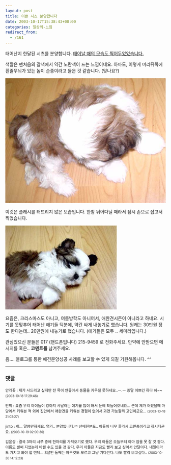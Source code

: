 ```yaml
---
layout: post
title: 이쁜 시츠 분양합니다
date: 2003-10-17T15:38:43+00:00
categories: 일상의-느낌
redirect_from:
  - /161
---
```


태어난지 한달된 시츠를 분양합니다. <a href="http://jinto.pe.kr/100" target="bb">태어날 때의 모습도 찍어두었었습니다.</a>

색깔은 맨처음의 갈색에서 약간 노란색이 드는 느낌이네요. 아마도, 이렇게 머리뒤쪽에 흰줄무늬가 있는 놈이 순종이라고 들은 것 같습니다. (맞나요?)

![ ](/assets/media/logs_archives_DSC02207.JPG)

이것은 플래시를 터뜨리지 않은 모습입니다. 한참 뛰어다닐 때라서 잠시 손으로 잡고서 찍었습니다.

![ ](/assets/media/photo_DSC02210.jpg)

요즘은, 크리스마스도 아니고, 여름방학도 아니어서, 애완견시즌이 아니라고 하네요. 시기를 못맞추어 태어난 애기들 덕분에, 약간 싸게 내놓기로 했습니다. 원래는 30만원 정도 한다는데.. 20만원에 내놓기로 했습니다. (애기들은 모두 .. 세마리입니다.)

관심있으신 분들은 017 (핸드폰입니다) 215-9459 로 전화주세요. 만약에 안받으면 메시지를 혹은.. <b>코멘트를</b> 남겨주세요.

음.... 블로그를 통한 애견분양성공 사례를 보고할 수 있게 되길 기원해봅니다. ^^

* * *

### 댓글



<!--- cmt:342 --->
<!--- mail: --->
<!--- parent:0 --->

<small class=comment>안개꽃 : 제가 사드리고 싶지만 전 목이 안좋아서 동물을 키우질 못하네요..ㅡ.ㅡ 증말 이쁘긴 하다 헤~~ <small>(2003-10-18 17:29:46)</small></small>


<!--- cmt:343 --->
<!--- mail: --->
<!--- parent:0 --->

<small class=comment>만박 : 요즘 우리 아이들이 강아지 사달라는 얘기를 많이 해서 눈에 확들어오네요... 근데 제가 어렸을때 마당에서 키워본 적 외에 집안에서 애완견을 키워본 경험이 없어서 과연 가능할까 고민이군요... <small>(2003-10-18 21:02:27)</small></small>


<!--- cmt:344 --->
<!--- mail: --->
<!--- parent:0 --->

<small class=comment>jinto : 히... 말씀만하세요. 염가.. 분양입니다.^^  선배한분도.. 아들이 너무 졸라서 고민중이라고 하시더군요. <small>(2003-10-19 02:00:36)</small></small>


<!--- cmt:345 --->
<!--- mail: --->
<!--- parent:0 --->

<small class=comment>김윤상 : 결국 3마리 시쭈 중에 한마리를 가져오기로 했다. 우리 아들은 오늘부터 아마 잠을 못 잘 것 같다. 이름도 벌써 지었는데 바뀔 수도 있을 것 같다. 우리 아들은 지금도 빨리 보고 싶어서 안달이다. 내일이라도 가지고 와야 할 텐데... 3살인 둘째는 아무것도 모르고 그냥 기다린다. 나도 빨리 보고싶다.. <small>(2003-10-30 14:12:23)</small></small>


